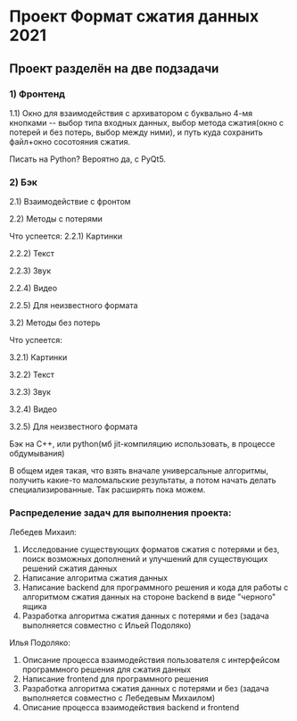 # Проект Формат сжатия данных 2021

## Проект разделён на две подзадачи
### 1) Фронтенд
1.1) Окно для взаимодействия с архиватором с буквально 4-мя кнопками -- выбор типа входных данных, выбор метода сжатия(окно с потерей и без потерь, выбор между ними), и путь куда сохранить файл+окно сосотояния сжатия.

Писать на Python? Вероятно да, с PyQt5.


### 2) Бэк
2.1) Взаимодействие с фронтом

2.2) Методы с потерями


Что успеется:
2.2.1) Картинки

2.2.2) Текст

2.2.3) Звук

2.2.4) Видео

2.2.5) Для неизвестного формата

3.2) Методы без потерь

Что успеется:

3.2.1) Картинки

3.2.2) Текст

3.2.3) Звук

3.2.4) Видео

3.2.5) Для неизвестного формата

Бэк на C++, или python(мб jit-компиляцию использовать, в процессе обдумывания)

В общем идея такая, что взять вначале универсальные алгоритмы, получить какие-то маломальские результаты, а потом начать делать специализированные. Так расширять пока можем. 

### Распределение задач для выполнения проекта:
Лебедев Михаил:
1) Исследование существующих форматов сжатия с потерями и без, поиск возможных дополнений и улучшений для существующих решений сжатия данных
2) Написание алгоритма сжатия данных
3) Написание backend для программного решения и кода для работы с алгоритмом сжатия данных на стороне backend в виде "черного" ящика
4) Разработка алгоритма сжатия данных с потерями и без (задача выполняется совместно с Ильей Подоляко)

Илья Подоляко:
1) Описание процесса взаимодействия пользователя с интерфейсом программного решения для сжатия данных
2) Написание frontend для программного решения
3) Разработка алгоритма сжатия данных с потерями и без (задача выполняется совместно с Лебедевым Михаилом)
4) Описание процесса взаимодействия backend и frontend
